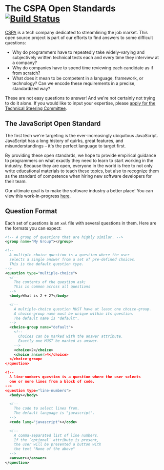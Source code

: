 # The CSPA Open Standards [![Build Status](https://travis-ci.org/cspa-exam/open-standards.svg?branch=master)](https://travis-ci.org/cspa-exam/open-standards)

[CSPA](cspa.io) is a tech company dedicated to streamlining the job market. This open source project is part of our efforts to find answers to some difficult questions:

- Why do programmers have to repeatedly take widely-varying and subjectively written technical tests each and every time they interview at a company?
- Why do companies have to spend time reviewing each candidate as if from scratch?
- What does it mean to be competent in a language, framework, or technology? Can we encode these requirements in a precise, standardized way?

These are not easy questions to answer! And we're not certainly not trying to do it alone. If you would like to input your expertise, please [apply for the Technical Steering Committee](https://cspa.io/tsc/apply).

## The JavaScript Open Standard

The first tech we're targeting is the ever-increasingly ubiquitous JavaScript. JavaScript has a long history of quirks, great features, and misunderstandings – it's the perfect language to target first.

By providing these open standards, we hope to provide empirical guidance to programmers on what exactly they need to learn to start working in the industry. Because they are open, everyone in the world is free to not only write educational materials to teach these topics, but also to recognize them as the standard of competence when hiring new software developers for their team.

Our ultimate goal is to make the software industry a better place! You can view this work-in-progress [here](./standards/JavaScript).

## Question Format

Each set of questions is an `xml` file with several questions in them. Here are the formats you can expect:

```xml
<!-- A group of questions that are highly similar. -->
<group name="My Group"></group>

<!--
  A multiple-choice question is a question where the user
  selects a single answer from a set of pre-defined choices.
  This is the default question type.
-->
<question type="multiple-choice">
  <!--
    The contents of the question ask;
    This is common across all questions
  -->
  <body>What is 2 + 2?</body>

  <!--
    A multiple-choice question MUST have at least one choice-group.
    A choice-group name must be unique within its question.
    The default name is "default".
  -->
  <choice-group name="default">
    <!--
      Choices can be marked with the answer attribute.
      Exactly one MUST be marked as answer.
    -->
    <choice>2</choice>
    <choice answer>4</choice>
  </choice-group>
</question>

<!--
  A line-numbers question is a question where the user selects
  one or more lines from a block of code.
-->
<question type="line-numbers">
  <body></body>

  <!--
    The code to select lines from.
    The default language is "javascript".
  -->
  <code lang="javascript"></code>

  <!--
    A comma-separated list of line numbers.
    If the `optional` attribute is present,
    the user will be presented a button with
    the text "None of the above"
  -->
  <answer></answer>
</question>
```
